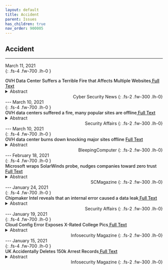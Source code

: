 ```yaml
---
layout: default
title: Accident 
parent: Issues
has_children: true
nav_order: 900005
---
```


## Accident
---
March 11, 2021 <br>
{: .fs-4 .fw-700 .lh-0  }
<p style="font-weight:500; margin:0px" markdown="1">
OVH Data Center Suffers a Terrible Fire that Affects Multiple Websites<a href="https://cybersecuritynews.com/ovh-data-center/"> Full Text</a>
</p>
<details>
  <summary>Abstract</summary>
 OVH is the largest hosting provider in Europe and the third-largest in the world. The cloud computing company provides virtual private servers,...
</details>
<div style="text-align: right" markdown="1">
Cyber Security News
{: .fs-2 .fw-300 .lh-0}
</div>
---
March 10, 2021 <br>
{: .fs-4 .fw-700 .lh-0  }
<p style="font-weight:500; margin:0px" markdown="1">
OVH data centers suffered a fire, many popular sites are offline<a href="https://securityaffairs.co/wordpress/115457/breaking-news/ovh-data-centers-fire.html"> Full Text</a>
</p>
<details>
  <summary>Abstract</summary>
OVH, the largest hosting provider in Europe, has suffered a terrible fire that destroyed the data centers located in&nbsp;Strasbourg.



OVH, one of the largest hosting providers in the world, has suffered a terrible fire that destroyed its data centers...
</details>
<div style="text-align: right" markdown="1">
Security Affairs
{: .fs-2 .fw-300 .lh-0}
</div>
---
March 10, 2021 <br>
{: .fs-4 .fw-700 .lh-0  }
<p style="font-weight:500; margin:0px" markdown="1">
OVH data center burns down knocking major sites offline <a href="https://www.bleepingcomputer.com/news/technology/ovh-data-center-burns-down-knocking-major-sites-offline/"> Full Text</a>
</p>
<details>
  <summary>Abstract</summary>
In a major unprecedented incident, data centers for OVH located in&nbsp;Strasbourg, France have been destroyed by fire. Customers are being advised by the company to enact their disaster recovery plans after the fire has rendered multiple data centers unserviceable, impacting websites around the world.&nbsp;
</details>
<div style="text-align: right" markdown="1">
BleepingComputer
{: .fs-2 .fw-300 .lh-0}
</div>
---
February 18, 2021 <br>
{: .fs-4 .fw-700 .lh-0  }
<p style="font-weight:500; margin:0px" markdown="1">
Microsoft wraps SolarWinds probe, nudges companies toward zero trust<a href="https://www.scmagazine.com/home/security-news/apts-cyberespionage/microsoft-wraps-solarwinds-probe-nudges-companies-toward-zero-trust/"> Full Text</a>
</p>
<details>
  <summary>Abstract</summary>
Some question Microsoft’s decision to close the book on the investigation, and say zero trust might not have made a significant difference.
</details>
<div style="text-align: right" markdown="1">
SCMagazine
{: .fs-2 .fw-300 .lh-0}
</div>
---
January 24, 2021 <br>
{: .fs-4 .fw-700 .lh-0  }
<p style="font-weight:500; margin:0px" markdown="1">
Chipmaker Intel reveals that an internal error caused a data leak<a href="https://securityaffairs.co/wordpress/113794/data-breach/intel-data-leak-2.html"> Full Text</a>
</p>
<details>
  <summary>Abstract</summary>
The chipmaker Intel Corp. revealed that an internal error it the root cause of a data leak, it confirmed that corporate network was not impacted.



The computer chipmaker Intel Corp. confirmed that an internal error is the cause of a data leak that...
</details>
<div style="text-align: right" markdown="1">
Security Affairs
{: .fs-2 .fw-300 .lh-0}
</div>
---
January 19, 2021 <br>
{: .fs-4 .fw-700 .lh-0  }
<p style="font-weight:500; margin:0px" markdown="1">
Cloud Config Error Exposes X-Rated College Pics<a href="https://www.infosecurity-magazine.com:443/news/cloud-config-error-exposes-xrated/"> Full Text</a>
</p>
<details>
  <summary>Abstract</summary>
Fleek users thought their photos were automatically deleted
</details>
<div style="text-align: right" markdown="1">
Infosecurity Magazine
{: .fs-2 .fw-300 .lh-0}
</div>
---
January 15, 2021 <br>
{: .fs-4 .fw-700 .lh-0  }
<p style="font-weight:500; margin:0px" markdown="1">
UK Accidentally Deletes 150k Arrest Records<a href="https://www.infosecurity-magazine.com:443/news/uk-accidentally-deletes-150k/"> Full Text</a>
</p>
<details>
  <summary>Abstract</summary>
Technical blunder erases 150k arrest records from UK-wide police database
</details>
<div style="text-align: right" markdown="1">
Infosecurity Magazine
{: .fs-2 .fw-300 .lh-0}
</div> 
